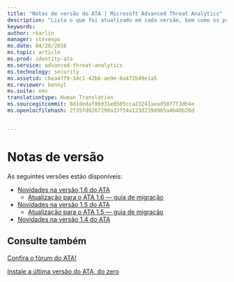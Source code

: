 ```yaml
---
title: "Notas de versão do ATA | Microsoft Advanced Threat Analytics"
description: "Lista o que foi atualizado em cada versão, bem como os problemas conhecidos e os guias de migração"
keywords: 
author: rkarlin
manager: stevenpo
ms.date: 04/28/2016
ms.topic: article
ms.prod: identity-ata
ms.service: advanced-threat-analytics
ms.technology: security
ms.assetid: cbea47f9-34c1-42b6-ae9e-6a472b49e1a5
ms.reviewer: bennyl
ms.suite: ems
translationtype: Human Translation
ms.sourcegitcommit: 8d1dedaf86031e8585cca23241aead58f7f3db4e
ms.openlocfilehash: 2f35fd0267299a17f54a123d239d965a4b40b26d


---
```


# Notas de versão
As seguintes versões estão disponíveis:

- [Novidades na versão 1.6 do ATA](whats-new-version-1.6.md)
   - [Atualização para o ATA 1.6 — guia de migração](/advanced-threat-analytics/understand-explore/ata-update-1.6-migration-guide)
- [Novidades na versão 1.5 do ATA](whats-new-version-1.5.md)
   - [Atualização para o ATA 1.5 — guia de migração](/advanced-threat-analytics/understand-explore/ata-update-1.5-migration-guide)
- [Novidades na versão 1.4 do ATA](whats-new-version-1.4.md)

## Consulte também
[Confira o fórum do ATA!](https://social.technet.microsoft.com/Forums/security/home?forum=mata)

[Instale a última versão do ATA, do zero](/advanced-threat-analytics/deploy-use/install-ata)



<!--HONumber=Jun16_HO4-->


